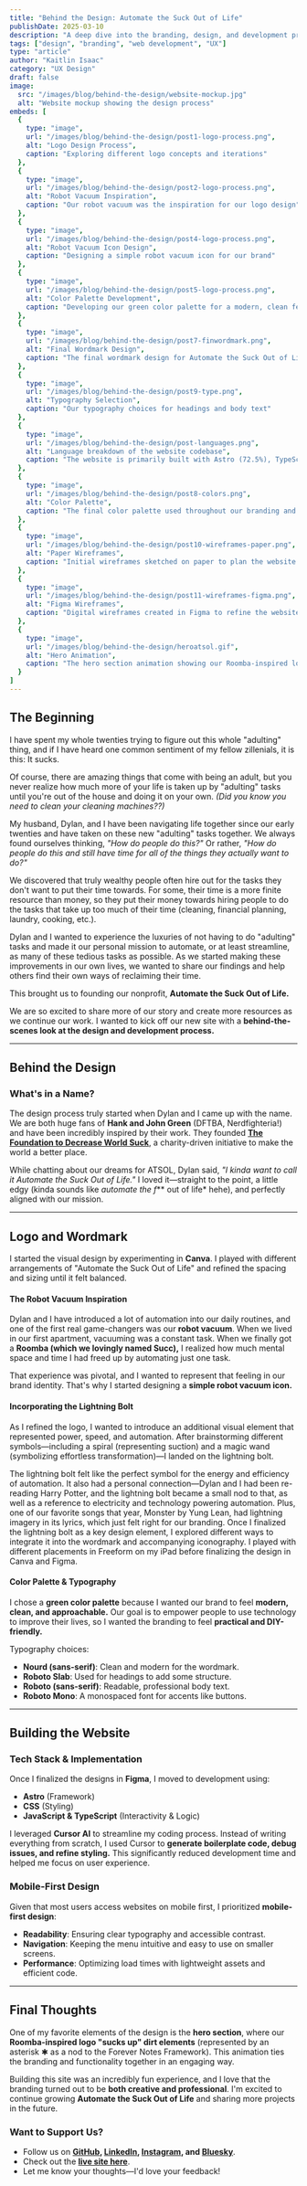 ```yaml
---
title: "Behind the Design: Automate the Suck Out of Life"
publishDate: 2025-03-10
description: "A deep dive into the branding, design, and development process behind Automate the Suck Out of Life's new website."
tags: ["design", "branding", "web development", "UX"]
type: "article"
author: "Kaitlin Isaac"
category: "UX Design"
draft: false
image:
  src: "/images/blog/behind-the-design/website-mockup.jpg"
  alt: "Website mockup showing the design process"
embeds: [
  {
    type: "image",
    url: "/images/blog/behind-the-design/post1-logo-process.png",
    alt: "Logo Design Process",
    caption: "Exploring different logo concepts and iterations"
  },
  {
    type: "image",
    url: "/images/blog/behind-the-design/post2-logo-process.png",
    alt: "Robot Vacuum Inspiration",
    caption: "Our robot vacuum was the inspiration for our logo design"
  },
  {
    type: "image",
    url: "/images/blog/behind-the-design/post4-logo-process.png",
    alt: "Robot Vacuum Icon Design",
    caption: "Designing a simple robot vacuum icon for our brand"
  },
  {
    type: "image",
    url: "/images/blog/behind-the-design/post5-logo-process.png",
    alt: "Color Palette Development",
    caption: "Developing our green color palette for a modern, clean feel"
  },
  {
    type: "image",
    url: "/images/blog/behind-the-design/post7-finwordmark.png",
    alt: "Final Wordmark Design",
    caption: "The final wordmark design for Automate the Suck Out of Life"
  },
  {
    type: "image",
    url: "/images/blog/behind-the-design/post9-type.png",
    alt: "Typography Selection",
    caption: "Our typography choices for headings and body text"
  },
  {
    type: "image",
    url: "/images/blog/behind-the-design/post-languages.png",
    alt: "Language breakdown of the website codebase",
    caption: "The website is primarily built with Astro (72.5%), TypeScript (24.7%), and JavaScript (1.8%)"
  },
  {
    type: "image",
    url: "/images/blog/behind-the-design/post8-colors.png",
    alt: "Color Palette",
    caption: "The final color palette used throughout our branding and website"
  },
  {
    type: "image",
    url: "/images/blog/behind-the-design/post10-wireframes-paper.png",
    alt: "Paper Wireframes",
    caption: "Initial wireframes sketched on paper to plan the website layout"
  },
  {
    type: "image",
    url: "/images/blog/behind-the-design/post11-wireframes-figma.png",
    alt: "Figma Wireframes",
    caption: "Digital wireframes created in Figma to refine the website design"
  },
  {
    type: "image",
    url: "/images/blog/behind-the-design/heroatsol.gif",
    alt: "Hero Animation",
    caption: "The hero section animation showing our Roomba-inspired logo \"sucking up\" dirt elements"
  }
]
---
```


## The Beginning
I have spent my whole twenties trying to figure out this whole "adulting" thing, and if I have heard one common sentiment of my fellow zillenials, it is this: It sucks.

Of course, there are amazing things that come with being an adult, but you never realize how much more of your life is taken up by "adulting" tasks until you're out of the house and doing it on your own. *(Did you know you need to clean your cleaning machines??)*

My husband, Dylan, and I have been navigating life together since our early twenties and have taken on these new "adulting" tasks together. We always found ourselves thinking, *"How do people do this?"* Or rather, *"How do people do this and still have time for all of the things they actually want to do?"*

We discovered that truly wealthy people often hire out for the tasks they don't want to put their time towards. For some, their time is a more finite resource than money, so they put their money towards hiring people to do the tasks that take up too much of their time (cleaning, financial planning, laundry, cooking, etc.).

Dylan and I wanted to experience the luxuries of not having to do "adulting" tasks and made it our personal mission to automate, or at least streamline, as many of these tedious tasks as possible. As we started making these improvements in our own lives, we wanted to share our findings and help others find their own ways of reclaiming their time.

This brought us to founding our nonprofit, **Automate the Suck Out of Life.**

We are so excited to share more of our story and create more resources as we continue our work. I wanted to kick off our new site with a **behind-the-scenes look at the design and development process.**

---

## Behind the Design
### What's in a Name?
The design process truly started when Dylan and I came up with the name. We are both huge fans of **Hank and John Green** (DFTBA, Nerdfighteria!) and have been incredibly inspired by their work. They founded **[The Foundation to Decrease World Suck](https://fightworldsuck.org/)**, a charity-driven initiative to make the world a better place.

While chatting about our dreams for ATSOL, Dylan said, *"I kinda want to call it Automate the Suck Out of Life."* I loved it—straight to the point, a little edgy (kinda sounds like *automate the f*** out of life* hehe), and perfectly aligned with our mission.

---

## Logo and Wordmark
I started the visual design by experimenting in **Canva**. I played with different arrangements of "Automate the Suck Out of Life" and refined the spacing and sizing until it felt balanced.

#### **The Robot Vacuum Inspiration**
Dylan and I have introduced a lot of automation into our daily routines, and one of the first real game-changers was our **robot vacuum**. When we lived in our first apartment, vacuuming was a constant task. When we finally got a **Roomba (which we lovingly named Succ),** I realized how much mental space and time I had freed up by automating just one task.

That experience was pivotal, and I wanted to represent that feeling in our brand identity. That's why I started designing a **simple robot vacuum icon.**

#### **Incorporating the Lightning Bolt** 
As I refined the logo, I wanted to introduce an additional visual element that represented power, speed, and automation. After brainstorming different symbols—including a spiral (representing suction) and a magic wand (symbolizing effortless transformation)—I landed on the lightning bolt.

The lightning bolt felt like the perfect symbol for the energy and efficiency of automation. It also had a personal connection—Dylan and I had been re-reading Harry Potter, and the lightning bolt became a small nod to that, as well as a reference to electricity and technology powering automation. Plus, one of our favorite songs that year, Monster by Yung Lean, had lightning imagery in its lyrics, which just felt right for our branding.
Once I finalized the lightning bolt as a key design element, I explored different ways to integrate it into the wordmark and accompanying iconography. I played with different placements in Freeform on my iPad before finalizing the design in Canva and Figma.

#### **Color Palette & Typography**
I chose a **green color palette** because I wanted our brand to feel **modern, clean, and approachable.** Our goal is to empower people to use technology to improve their lives, so I wanted the branding to feel **practical and DIY-friendly.**

Typography choices:
- **Nourd (sans-serif)**: Clean and modern for the wordmark.
- **Roboto Slab**: Used for headings to add some structure.
- **Roboto (sans-serif)**: Readable, professional body text.
- **Roboto Mono**: A monospaced font for accents like buttons.

---

## Building the Website
### **Tech Stack & Implementation**
Once I finalized the designs in **Figma**, I moved to development using:
- **Astro** (Framework)
- **CSS** (Styling)
- **JavaScript & TypeScript** (Interactivity & Logic)

I leveraged **Cursor AI** to streamline my coding process. Instead of writing everything from scratch, I used Cursor to **generate boilerplate code, debug issues, and refine styling.** This significantly reduced development time and helped me focus on user experience.

### **Mobile-First Design**
Given that most users access websites on mobile first, I prioritized **mobile-first design**:
- **Readability**: Ensuring clear typography and accessible contrast.
- **Navigation**: Keeping the menu intuitive and easy to use on smaller screens.
- **Performance**: Optimizing load times with lightweight assets and efficient code.

---

## Final Thoughts
One of my favorite elements of the design is the **hero section**, where our **Roomba-inspired logo "sucks up" dirt elements** (represented by an asterisk ✱ as a nod to the Forever Notes Framework). This animation ties the branding and functionality together in an engaging way.

Building this site was an incredibly fun experience, and I love that the branding turned out to be **both creative and professional**. I'm excited to continue growing **Automate the Suck Out of Life** and sharing more projects in the future.

### **Want to Support Us?**
- Follow us on **[GitHub](https://github.com/AutomateTheSuckOutOfLife/automate-the-suck-website), [LinkedIn](https://www.linkedin.com/company/automate-the-suck-out-of-life/?viewAsMember=true), [Instagram](https://www.instagram.com/automatethesuckoutof.life), and [Bluesky](https://bsky.app/profile/automatethesuck.bsky.social)**.
- Check out the **[live site here](https://automatethesuckoutof.life/)**.
- Let me know your thoughts—I'd love your feedback! 